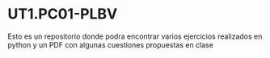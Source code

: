 # UT1.PC01-PLBV
Esto es un repositorio donde podra encontrar varios ejercicios realizados en python y un PDF con algunas cuestiones propuestas en clase
